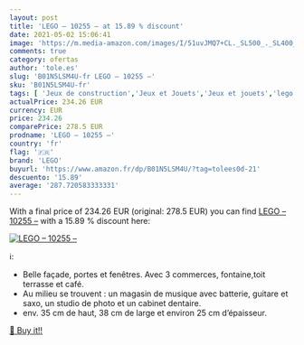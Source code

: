 ```yaml
---
layout: post
title: 'LEGO – 10255 – at 15.89 % discount'
date: 2021-05-02 15:06:41
image: 'https://m.media-amazon.com/images/I/51uvJMQ7+CL._SL500_._SL400_.jpg'
comments: true
category: ofertas
author: 'tole.es'
slug: 'B01N5LSM4U-fr LEGO – 10255 –'
sku: 'B01N5LSM4U-fr'
tags: [ 'Jeux de construction','Jeux et Jouets','Jeux et jouets','lego', ]
actualPrice: 234.26 EUR
currency: EUR
price: 234.26
comparePrice: 278.5 EUR
prodname: 'LEGO – 10255 –'
country: 'fr'
flag: '🇫🇷'
brand: 'LEGO'
buyurl: 'https://www.amazon.fr/dp/B01N5LSM4U/?tag=tolees0d-21'
descuento: '15.89'
average: '287.720583333331'
---
```


With a final price of 234.26 EUR (original: 278.5 EUR) you can find [LEGO – 10255 –](https://www.amazon.fr/dp/B01N5LSM4U/?tag=tolees0d-21) with a  15.89 % discount here:

[![LEGO – 10255 –](https://m.media-amazon.com/images/I/51uvJMQ7+CL._SL500_._SL400_.jpg)](https://www.amazon.fr/dp/B01N5LSM4U/?tag=tolees0d-21)

ℹ️:

- Belle façade, portes et fenêtres. Avec 3 commerces, fontaine,toit terrasse et café.
- Au milieu se trouvent : un magasin de musique avec batterie, guitare et saxo, un studio de photo et un cabinet dentaire.
- env. 35 cm de haut, 38 cm de large et environ 25 cm d’épaisseur.

[🛒 Buy it!!](https://www.amazon.fr/dp/B01N5LSM4U/?tag=tolees0d-21)
